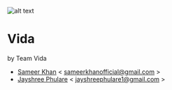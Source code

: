![alt text](http://vidacorp.ml/assets/images/android-icon-96x96.png "Vida")

# Vida

by Team Vida

- [Sameer Khan](https://github.com/monkfromearth) < sameerkhanofficial@gmail.com >
- [Jayshree Phulare](https://github.com/jayshree1602) < jayshreephulare1@gmail.com >